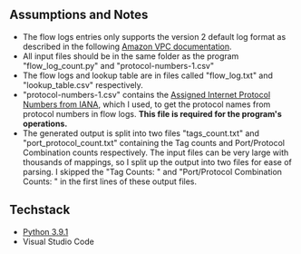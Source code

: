 ## Assumptions and Notes
- The flow logs entries only supports the version 2 default log format as described in the following [Amazon VPC documentation](https://docs.aws.amazon.com/vpc/latest/userguide/flow-log-records.html).
- All input files should be in the same folder as the program "flow_log_count.py" and "protocol-numbers-1.csv"
- The flow logs and lookup table are in files called "flow_log.txt" and "lookup_table.csv" respectively.
- "protocol-numbers-1.csv" contains the [Assigned Internet Protocol Numbers from IANA](https://www.iana.org/assignments/protocol-numbers/protocol-numbers.xhtml), which I used, to get the protocol names from protocol numbers in flow logs. **This file is required for the program's operations.**
- The generated output is split into two files "tags_count.txt" and "port_protocol_count.txt" containing the Tag counts and Port/Protocol Combination counts respectively. The input files can be very large with thousands of mappings, so I split up the output into two files for ease of parsing. I skipped the "Tag Counts: " and "Port/Protocol Combination Counts: " in the first lines of these output files.


## Techstack

- [Python 3.9.1]([https://docs.python.org/3/library/csv.html])
- Visual Studio Code

